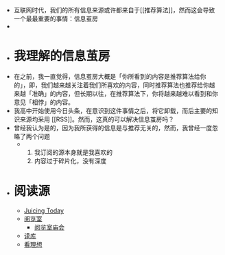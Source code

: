 - 互联网时代，我们的所有信息来源或许都来自于[[推荐算法]]，然而这会导致一个最最重要的事情：信息茧房
-
- # 我理解的信息茧房
- 在之前，我一直觉得，信息茧房大概是「你所看到的内容是推荐算法给你的」，即，我们越来越关注着我们所喜欢的内容，同时推荐算法也推荐给你越来越「准确」的内容，但长期以往，在推荐算法下，你将越来越难以看到和你意见「相悖」的内容。
- 我高中开始使用今日头条，在意识到这件事情之后，将它卸载，而后主要的知识来源均采用 [[RSS]]。然而，这真的可以解决信息茧房吗？
- 曾经我认为是的，因为我所获得的信息是与推荐无关的，然而，我曾经一度忽略了两个问题
	- 1. 我订阅的源本身就是我喜欢的
	  2. 内容过于碎片化，没有深度
- # 阅读源
	- [Juicing Today](https://juicing.today/)
	- [阅览室](https://read.land/)
		- [阅览室庙会](https://readland.substack.com/p/401)
	- [读库](https://www.duku.cn/)
	- [看理想](https://www.vistopia.com.cn/)
